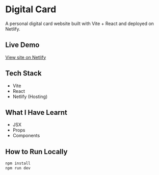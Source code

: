 # Digital Card

A personal digital card website built with Vite + React and deployed on Netlify.

## Live Demo
[View site on Netlify](https://digital-card-shalini.netlify.app/)

## Tech Stack
- Vite
- React
- Netlify (Hosting)

## What I Have Learnt
- JSX
- Props
- Components

## How to Run Locally

```bash
npm install
npm run dev
